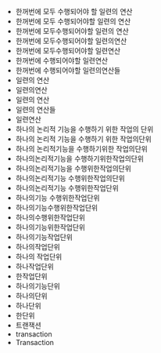 - 한꺼번에 모두 수행되어야 할 일련의 연산
- 한꺼번에 모두 수행되어야할 일련의 연산
- 한꺼번에 모두수행되어야할 일련의 연산
- 한꺼번에 모두수행되어야할 일련의연산
- 한꺼번에 모두수행되어야할 일련연산
- 한꺼번에 수행되어야할 일련연산
- 한꺼번에 수행되어야할 일련의연산들
- 일련의 연산
- 일련의연산
- 일련의 연산
- 일련의 연산들
- 일련연산
- 하나의 논리적 기능을 수행하기 위한 작업의 단위
- 하나의 논리적 기능을 수행하기 위한 작업의단위
- 하나의 논리적기능을 수행하기위한 작업의단위
- 하나의논리적기능을 수행하기위한작업의단위
- 하나의논리적기능을 수행위한작업의단위
- 하나의논리적기능 수행위한작업의단위
- 하나의논리적기능 수행위한작업단위
- 하나의기능 수행위한작업단위
- 하나의기능수행위한작업단위
- 하나의수행위한작업단위
- 하나의기능위한작업단위
- 하나의기능작업단위
- 하나의작업단위
- 하나의 작업단위
- 하나작업단위
- 한작업단위
- 하나의기능단위
- 하나의단위
- 하나단위
- 한단위
- 트랜잭션
- transaction
- Transaction